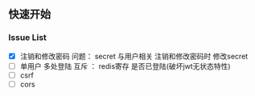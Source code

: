 ## 快速开始

### Issue List
- [x] 注销和修改密码 问题： secret 与用户相关 注销和修改密码时 修改secret
- [ ] 单用户 多处登陆 互斥  ： redis寄存 是否已登陆(破坏jwt无状态特性)
- [ ] csrf
- [ ] cors